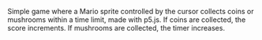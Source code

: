 Simple game where a Mario sprite controlled by the cursor collects coins or mushrooms within a time limit, made with p5.js.
If coins are collected, the score increments. 
If mushrooms are collected, the timer increases.
